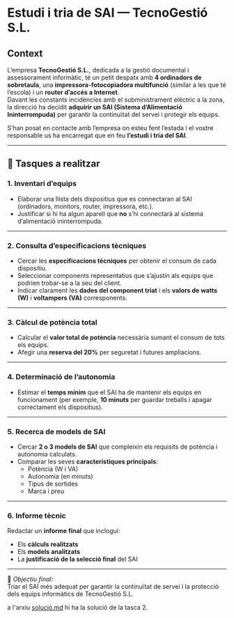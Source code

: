# Estudi i tria de SAI — TecnoGestió S.L.

## Context
L’empresa **TecnoGestió S.L.**, dedicada a la gestió documental i assessorament informàtic, té un petit despatx amb **4 ordinadors de sobretaula**, una **impressora-fotocopiadora multifunció** (similar a les que té l’escola) i un **router d’accés a Internet**.  
Davant les constants incidències amb el subministrament elèctric a la zona, la direcció ha decidit **adquirir un SAI (Sistema d’Alimentació Ininterrompuda)** per garantir la continuïtat del servei i protegir els equips.

S’han posat en contacte amb l’empresa on esteu fent l’estada i el vostre responsable us ha encarregat que en feu **l’estudi i tria del SAI**.

---

## 🧾 Tasques a realitzar

### 1. Inventari d’equips
- Elaborar una llista dels dispositius que es connectaran al SAI (ordinadors, monitors, router, impressora, etc.).
- Justificar si hi ha algun aparell que **no** s’hi connectarà al sistema d’alimentació ininterrompuda.

---

### 2. Consulta d’especificacions tècniques
- Cercar les **especificacions tècniques** per obtenir el consum de cada dispositiu.  
- Seleccionar components representatius que s’ajustin als equips que podrien trobar-se a la seu del client.  
- Indicar clarament les **dades del component triat** i els **valors de watts (W)** i **voltampers (VA)** corresponents.

---

### 3. Càlcul de potència total
- Calcular el **valor total de potència** necessària sumant el consum de tots els equips.  
- Afegir una **reserva del 20%** per seguretat i futures ampliacions.

---

### 4. Determinació de l’autonomia
- Estimar el **temps mínim** que el SAI ha de mantenir els equips en funcionament (per exemple, **10 minuts** per guardar treballs i apagar correctament els dispositius).

---

### 5. Recerca de models de SAI
- Cercar **2 o 3 models de SAI** que compleixin els requisits de potència i autonomia calculats.  
- Comparar les seves **característiques principals**:
  - Potència (W i VA)
  - Autonomia (en minuts)
  - Tipus de sortides
  - Marca i preu

---

### 6. Informe tècnic
Redactar un **informe final** que inclogui:
- Els **càlculs realitzats**
- Els **models analitzats**
- La **justificació de la selecció final** del SAI

---

📘 *Objectiu final:*  
Triar el SAI més adequat per garantir la continuïtat de servei i la protecció dels equips informàtics de TecnoGestió S.L.

a l'arxiu [solució.md](solucio.md) hi ha la solució de la tasca 2.
